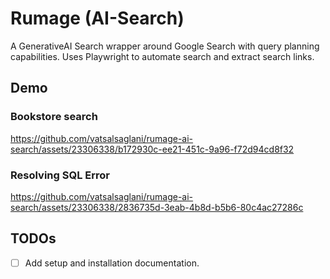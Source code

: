 # Rumage (AI-Search)

A GenerativeAI Search wrapper around Google Search with query planning capabilities. Uses Playwright to automate search and extract search links.

## Demo

### Bookstore search 

https://github.com/vatsalsaglani/rumage-ai-search/assets/23306338/b172930c-ee21-451c-9a96-f72d94cd8f32

### Resolving SQL Error

https://github.com/vatsalsaglani/rumage-ai-search/assets/23306338/2836735d-3eab-4b8d-b5b6-80c4ac27286c

## TODOs

- [ ] Add setup and installation documentation.
